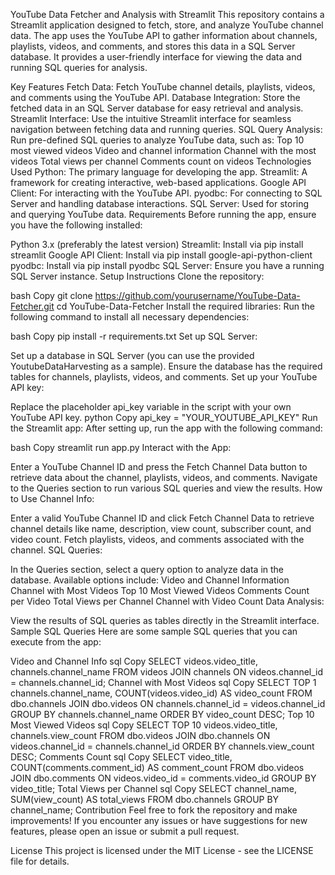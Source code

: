 YouTube Data Fetcher and Analysis with Streamlit
This repository contains a Streamlit application designed to fetch, store, and analyze YouTube channel data. The app uses the YouTube API to gather information about channels, playlists, videos, and comments, and stores this data in a SQL Server database. It provides a user-friendly interface for viewing the data and running SQL queries for analysis.

Key Features
Fetch Data: Fetch YouTube channel details, playlists, videos, and comments using the YouTube API.
Database Integration: Store the fetched data in an SQL Server database for easy retrieval and analysis.
Streamlit Interface: Use the intuitive Streamlit interface for seamless navigation between fetching data and running queries.
SQL Query Analysis: Run pre-defined SQL queries to analyze YouTube data, such as:
Top 10 most viewed videos
Video and channel information
Channel with the most videos
Total views per channel
Comments count on videos
Technologies Used
Python: The primary language for developing the app.
Streamlit: A framework for creating interactive, web-based applications.
Google API Client: For interacting with the YouTube API.
pyodbc: For connecting to SQL Server and handling database interactions.
SQL Server: Used for storing and querying YouTube data.
Requirements
Before running the app, ensure you have the following installed:

Python 3.x (preferably the latest version)
Streamlit: Install via pip install streamlit
Google API Client: Install via pip install google-api-python-client
pyodbc: Install via pip install pyodbc
SQL Server: Ensure you have a running SQL Server instance.
Setup Instructions
Clone the repository:

bash
Copy
git clone https://github.com/yourusername/YouTube-Data-Fetcher.git
cd YouTube-Data-Fetcher
Install the required libraries: Run the following command to install all necessary dependencies:

bash
Copy
pip install -r requirements.txt
Set up SQL Server:

Set up a database in SQL Server (you can use the provided YoutubeDataHarvesting as a sample).
Ensure the database has the required tables for channels, playlists, videos, and comments.
Set up your YouTube API key:

Replace the placeholder api_key variable in the script with your own YouTube API key.
python
Copy
api_key = "YOUR_YOUTUBE_API_KEY"
Run the Streamlit app: After setting up, run the app with the following command:

bash
Copy
streamlit run app.py
Interact with the App:

Enter a YouTube Channel ID and press the Fetch Channel Data button to retrieve data about the channel, playlists, videos, and comments.
Navigate to the Queries section to run various SQL queries and view the results.
How to Use
Channel Info:

Enter a valid YouTube Channel ID and click Fetch Channel Data to retrieve channel details like name, description, view count, subscriber count, and video count.
Fetch playlists, videos, and comments associated with the channel.
SQL Queries:

In the Queries section, select a query option to analyze data in the database. Available options include:
Video and Channel Information
Channel with Most Videos
Top 10 Most Viewed Videos
Comments Count per Video
Total Views per Channel
Channel with Video Count
Data Analysis:

View the results of SQL queries as tables directly in the Streamlit interface.
Sample SQL Queries
Here are some sample SQL queries that you can execute from the app:

Video and Channel Info
sql
Copy
SELECT videos.video_title, channels.channel_name
FROM videos
JOIN channels ON videos.channel_id = channels.channel_id;
Channel with Most Videos
sql
Copy
SELECT TOP 1 channels.channel_name, COUNT(videos.video_id) AS video_count
FROM dbo.channels
JOIN dbo.videos ON channels.channel_id = videos.channel_id
GROUP BY channels.channel_name
ORDER BY video_count DESC;
Top 10 Most Viewed Videos
sql
Copy
SELECT TOP 10 videos.video_title, channels.view_count
FROM dbo.videos
JOIN dbo.channels ON videos.channel_id = channels.channel_id
ORDER BY channels.view_count DESC;
Comments Count
sql
Copy
SELECT video_title, COUNT(comments.comment_id) AS comment_count
FROM dbo.videos
JOIN dbo.comments ON videos.video_id = comments.video_id
GROUP BY video_title;
Total Views per Channel
sql
Copy
SELECT channel_name, SUM(view_count) AS total_views
FROM dbo.channels
GROUP BY channel_name;
Contribution
Feel free to fork the repository and make improvements! If you encounter any issues or have suggestions for new features, please open an issue or submit a pull request.

License
This project is licensed under the MIT License - see the LICENSE file for details.
